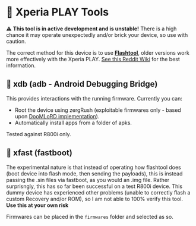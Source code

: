 # 📲 Xperia PLAY Tools
⚠️ **This tool is in active development and is unstable!** There is a high chance it may operate unexpectedly and/or brick your device, so use with caution.

The correct method for this device is to use **[Flashtool](https://github.com/Androxyde/Flashtool)**, older versions work more effectively with the Xperia PLAY.
[See this Reddit Wiki](https://www.reddit.com/r/xperiaplay/wiki/index#wiki_flashtool) for the best information.

## 🤖 xdb (adb - Android Debugging Bridge)
This provides interactions with the running firmware. Currently you can:
* Root the device using zergRush (exploitable firmwares only - based upon [DooMLoRD implementation](https://forum.xda-developers.com/t/04-jan-rooting-unrooting-doomlords-easy-rooting-toolkit-v4-0-zergrush-exploit.1321582/)).
* Automatically install apps from a folder of apks.

Tested against R800i only.

## 🐞 xfast (fastboot)
The experimental nature is that instead of operating how flashtool does (boot device into flash mode, then sending the payloads), this is instead passing the .sin files via fastboot, as you would an .img file. Rather surprisngly, this has so far been successful on a test R800i device. This dummy device has experienced other problems (unable to correctly flash a custom Recovery and/or ROM), so I am not able to 100% verify this tool. **Use this at your own risk**

Firmwares can be placed in the `firmwares` folder and selected as so.
